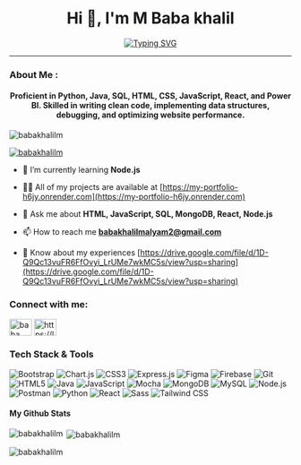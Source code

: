 <h1 align="center">Hi 👋, I'm M Baba khalil</h1>
<div align="center">
<a align="center" href="https://git.io/typing-svg"><img align="center" src="https://readme-typing-svg.demolab.com?font=Fira+Code&pause=1000&width=435&lines=Full+Stack+Web+Developer+👨‍💻;620%2B+DSA+Questions+solved;1200%2B+hours+of+coding+expirence" alt="Typing SVG" /></a></div>
<hr></hr>
<h3>About Me :</h1>
<h4 align="center">Proficient in Python, Java, SQL, HTML, CSS, JavaScript, React, and Power BI. Skilled in writing clean code, implementing data structures, debugging, and optimizing website performance.</h4>

<p align="left"> <img src="https://komarev.com/ghpvc/?username=babakhalilm&label=Profile%20views&color=0e75b6&style=flat" alt="babakhalilm" /> </p>

<p align="left"> <a href="https://github.com/ryo-ma/github-profile-trophy"><img src="https://github-profile-trophy.vercel.app/?username=babakhalilm" alt="babakhalilm" /></a> </p>

- 🌱 I’m currently learning **Node.js**

- 👨‍💻 All of my projects are available at [https://my-portfolio-h6jy.onrender.com](https://my-portfolio-h6jy.onrender.com)

- 💬 Ask me about **HTML, JavaScript, SQL, MongoDB, React, Node.js**

- 📫 How to reach me **babakhalilmalyam2@gmail.com**

- 📄 Know about my experiences [https://drive.google.com/file/d/1D-Q9Qc13vuFR6FfOvyi_LrUMe7wkMC5s/view?usp=sharing](https://drive.google.com/file/d/1D-Q9Qc13vuFR6FfOvyi_LrUMe7wkMC5s/view?usp=sharing)

<h3 align="left">Connect with me:</h3>
<p align="left">
<a href="https://linkedin.com/in/baba khalil m" target="blank"><img align="center" src="https://raw.githubusercontent.com/rahuldkjain/github-profile-readme-generator/master/src/images/icons/Social/linked-in-alt.svg" alt="baba khalil m" height="30" width="40" /></a>
<a href="https://www.leetcode.com/https://leetcode.com/u/mbabakhalil/" target="blank"><img align="center" src="https://raw.githubusercontent.com/rahuldkjain/github-profile-readme-generator/master/src/images/icons/Social/leet-code.svg" alt="https://leetcode.com/u/mbabakhalil/" height="30" width="40" /></a>
</p>

<h3>Tech Stack & Tools</h3>
<div >
  
![Bootstrap](https://img.shields.io/badge/-Bootstrap-7952B3?style=flat-square&logo=bootstrap&logoColor=white)
![Chart.js](https://img.shields.io/badge/-Chart.js-FF6384?style=flat-square&logo=chart.js&logoColor=white)
![CSS3](https://img.shields.io/badge/-CSS3-1572B6?style=flat-square&logo=css3&logoColor=white)
![Express.js](https://img.shields.io/badge/-Express.js-000000?style=flat-square&logo=express&logoColor=white)
![Figma](https://img.shields.io/badge/-Figma-F24E1E?style=flat-square&logo=figma&logoColor=white)
![Firebase](https://img.shields.io/badge/-Firebase-FFCA28?style=flat-square&logo=firebase&logoColor=white)
![Git](https://img.shields.io/badge/-Git-F05032?style=flat-square&logo=git&logoColor=white)
![HTML5](https://img.shields.io/badge/-HTML5-E34F26?style=flat-square&logo=html5&logoColor=white)
![Java](https://img.shields.io/badge/-Java-007396?style=flat-square&logo=java&logoColor=white)
![JavaScript](https://img.shields.io/badge/-JavaScript-F7DF1E?style=flat-square&logo=javascript&logoColor=black)
![Mocha](https://img.shields.io/badge/-Mocha-8D6748?style=flat-square&logo=mocha&logoColor=white)
![MongoDB](https://img.shields.io/badge/-MongoDB-47A248?style=flat-square&logo=mongodb&logoColor=white)
![MySQL](https://img.shields.io/badge/-MySQL-4479A1?style=flat-square&logo=mysql&logoColor=white)
![Node.js](https://img.shields.io/badge/-Node.js-339933?style=flat-square&logo=node.js&logoColor=white)
![Postman](https://img.shields.io/badge/-Postman-FF6C37?style=flat-square&logo=postman&logoColor=white)
![Python](https://img.shields.io/badge/-Python-3776AB?style=flat-square&logo=python&logoColor=white)
![React](https://img.shields.io/badge/-React-61DAFB?style=flat-square&logo=react&logoColor=white)
![Sass](https://img.shields.io/badge/-Sass-CC6699?style=flat-square&logo=sass&logoColor=white)
![Tailwind CSS](https://img.shields.io/badge/-Tailwind_CSS-38B2AC?style=flat-square&logo=tailwind-css&logoColor=white)

</div>

<h4>My Github Stats</h4>

<p><img align="left" src="https://github-readme-stats.vercel.app/api/top-langs?username=babakhalilm&show_icons=true&locale=en&layout=compact" alt="babakhalilm" /></p>

<p>&nbsp;<img align="center" src="https://github-readme-stats.vercel.app/api?username=babakhalilm&show_icons=true&locale=en" alt="babakhalilm" /></p>

<p><img align="center" src="https://github-readme-streak-stats.herokuapp.com/?user=babakhalilm&" alt="babakhalilm" /></p>
